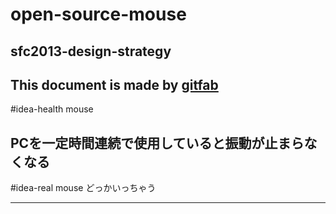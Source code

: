 # open-source-mouse
## sfc2013-design-strategy  
This document is made by [gitfab](http://gitfab.org)
---
#idea-health mouse

PCを一定時間連続で使用していると振動が止まらなくなる
---
#idea-real mouse
どっかいっちゃう

---

